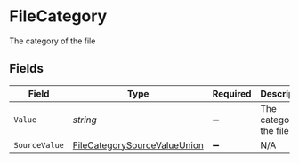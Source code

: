 # FileCategory

The category of the file


## Fields

| Field                                                                                   | Type                                                                                    | Required                                                                                | Description                                                                             |
| --------------------------------------------------------------------------------------- | --------------------------------------------------------------------------------------- | --------------------------------------------------------------------------------------- | --------------------------------------------------------------------------------------- |
| `Value`                                                                                 | *string*                                                                                | :heavy_minus_sign:                                                                      | The category of the file                                                                |
| `SourceValue`                                                                           | [FileCategorySourceValueUnion](../../Models/Components/FileCategorySourceValueUnion.md) | :heavy_minus_sign:                                                                      | N/A                                                                                     |